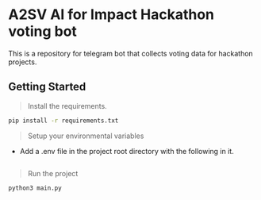 # A2SV AI for Impact Hackathon voting bot
This is a repository for telegram bot that collects voting data for hackathon projects.

## Getting Started

> Install the requirements.
```bash
pip install -r requirements.txt
```

> Setup your environmental variables
- Add a .env file in the project root directory with the following in it.

```.env

```

> Run the project
```bash
python3 main.py
```